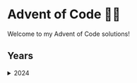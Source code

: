 
# Advent of Code 🎄🎁
Welcome to my Advent of Code solutions!

## Years

<details>
<summary>2024</summary>

#### 🐍 Python Solutions

| Day | Problem | Solution (Part 1) | Solution (Part 2) |
|-----|---------|-------------------|-------------------|
| 1 | [Day 1: Historian Hysteria](https://adventofcode.com/2024/day/1) | [Part 1 Solution](./2024/python/1/part1.py) | [Part 2 Solution](./2024/python/1/part2.py) |
| 2 | [Day 2: Red-Nosed Reports](https://adventofcode.com/2024/day/2) | [Part 1 Solution](./2024/python/2/part1.py) | [Part 2 Solution](./2024/python/2/part2.py) |
| 3 | [Day 3: Mull It Over](https://adventofcode.com/2024/day/3) | [Part 1 Solution](./2024/python/3/part1.py) | [Part 2 Solution](./2024/python/3/part2.py) |
| 4 | [Day 4: Ceres Search](https://adventofcode.com/2024/day/4) | [Part 1 Solution](./2024/python/4/part1.py) | [Part 2 Solution](./2024/python/4/part2.py) |
| 5 | [Day 5: Print Queue](https://adventofcode.com/2024/day/5) | [Part 1 Solution](./2024/python/5/part1.py) | [Part 2 Solution](./2024/python/5/part2.py) |
| 6 | [Day 6: Guard Gallivant](https://adventofcode.com/2024/day/6) | [Part 1 Solution](./2024/python/6/part1.py) | [Part 2 Solution](./2024/python/6/part2.py) |
| 7 | [Day 7: Bridge Repair](https://adventofcode.com/2024/day/7) | [Part 1 Solution](./2024/python/7/part1.py) | [Part 2 Solution](./2024/python/7/part2.py) |
| 8 | [Day 8: Resonant Collinearity](https://adventofcode.com/2024/day/8) | [Part 1 Solution](./2024/python/8/part1.py) | [Part 2 Solution](./2024/python/8/part2.py) |
| 9 | [Day 9: Disk Fragmenter](https://adventofcode.com/2024/day/9) | [Part 1 Solution](./2024/python/9/part1.py) | [Part 2 Solution](./2024/python/9/part2.py) |
| 10 | [Day 10: Hoof It](https://adventofcode.com/2024/day/10) | [Part 1 Solution](./2024/python/10/part1.py) | [Part 2 Solution](./2024/python/10/part2.py) |
| 11 | [Day 11: Plutonian Pebbles](https://adventofcode.com/2024/day/11) | [Part 1 Solution](./2024/python/11/part1.py) | [Part 2 Solution](./2024/python/11/part2.py) |

</details>
